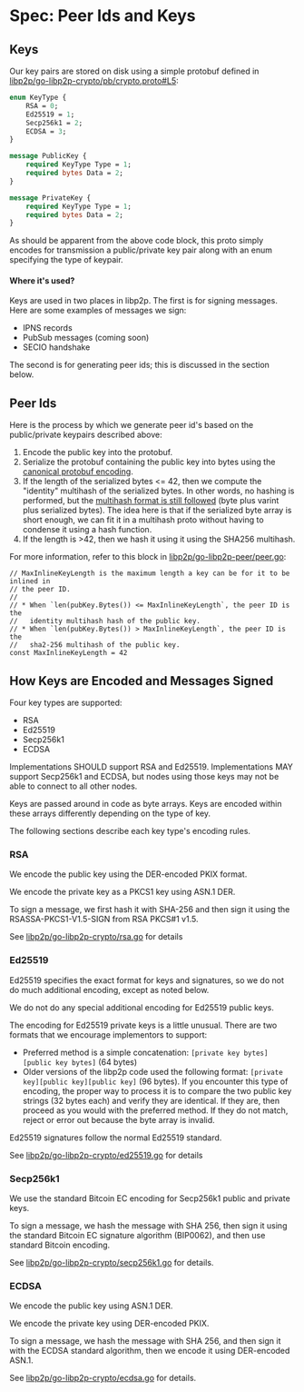 # Spec:  Peer Ids and Keys

## Keys


Our key pairs are stored on disk using a simple protobuf defined in [libp2p/go-libp2p-crypto/pb/crypto.proto#L5](https://github.com/libp2p/go-libp2p-crypto/blob/master/pb/crypto.proto#L5):

```protobuf
enum KeyType {
	RSA = 0;
	Ed25519 = 1;
	Secp256k1 = 2;
	ECDSA = 3;
}

message PublicKey {
	required KeyType Type = 1;
	required bytes Data = 2;
}

message PrivateKey {
	required KeyType Type = 1;
	required bytes Data = 2;
}
```

As should be apparent from the above code block, this proto simply encodes for transmission a public/private key pair along with an enum specifying the type of keypair.

#### Where it's used?

Keys are used in two places in libp2p.  The first is for signing messages.  Here are some examples of messages we sign:
 - IPNS records
 - PubSub messages (coming soon)
 - SECIO handshake

The second is for generating peer ids; this is discussed in the section below.

## Peer Ids

Here is the process by which we generate peer id's based on the public/private keypairs described above:

  1. Encode the public key into the protobuf.
  2. Serialize the protobuf containing the public key into bytes using the [canonical protobuf encoding](https://developers.google.com/protocol-buffers/docs/encoding).
  3.  If the length of the serialized bytes <= 42, then we compute the "identity" multihash of the serialized bytes.  In other words, no hashing is performed, but the [multihash format is still followed](https://github.com/multiformats/multihash) (byte plus varint plus serialized bytes).  The idea here is that if the serialized byte array is short enough, we can fit it in a multihash proto without having to condense it using a hash function.
  4. If the length is >42, then we hash it using it using the SHA256 multihash.

For more information, refer to this block in [libp2p/go-libp2p-peer/peer.go](https://github.com/libp2p/go-libp2p-peer/blob/master/peer.go):

```
// MaxInlineKeyLength is the maximum length a key can be for it to be inlined in
// the peer ID.
//
// * When `len(pubKey.Bytes()) <= MaxInlineKeyLength`, the peer ID is the
//   identity multihash hash of the public key.
// * When `len(pubKey.Bytes()) > MaxInlineKeyLength`, the peer ID is the
//   sha2-256 multihash of the public key.
const MaxInlineKeyLength = 42
```


## How Keys are Encoded and Messages Signed

Four key types are supported:
 - RSA
 - Ed25519
 - Secp256k1
 - ECDSA

Implementations SHOULD support RSA and Ed25519. Implementations MAY support Secp256k1 and ECDSA, but nodes using those keys may not be able to connect to all other nodes.

Keys are passed around in code as byte arrays.  Keys are encoded within these arrays differently depending on the type of key.  

The following sections describe each key type's encoding rules.

### RSA

We encode the public key using the DER-encoded PKIX format.

We encode the private key as a PKCS1 key using ASN.1 DER.

To sign a message, we first hash it with SHA-256 and then sign it using the RSASSA-PKCS1-V1.5-SIGN from RSA PKCS#1 v1.5.

See [libp2p/go-libp2p-crypto/rsa.go](https://github.com/libp2p/go-libp2p-crypto/blob/master/rsa.go) for details

### Ed25519

Ed25519 specifies the exact format for keys and signatures, so we do not do much additional encoding, except as noted below.

We do not do any special additional encoding for Ed25519 public keys.

The encoding for Ed25519 private keys is a little unusual. There are two formats that we encourage implementors to support:

 - Preferred method is a simple concatenation:  `[private key bytes][public key bytes]` (64 bytes)
 - Older versions of the libp2p code used the following format:  `[private key][public key][public key]` (96 bytes).  If you encounter this type of encoding, the proper way to process it is to compare the two public key strings (32 bytes each) and verify they are identical.  If they are, then proceed as you would with the preferred method.  If they do not match, reject or error out because the byte array is invalid.

Ed25519 signatures follow the normal Ed25519 standard.

See [libp2p/go-libp2p-crypto/ed25519.go](https://github.com/libp2p/go-libp2p-crypto/blob/master/ed25519.go) for details

### Secp256k1

We use the standard Bitcoin EC encoding for Secp256k1 public and private keys.

To sign a message, we hash the message with SHA 256, then sign it using the standard Bitcoin EC signature algorithm (BIP0062), and then use standard Bitcoin encoding.

See [libp2p/go-libp2p-crypto/secp256k1.go](https://github.com/libp2p/go-libp2p-crypto/blob/master/secp256k1.go) for details.

### ECDSA

We encode the public key using ASN.1 DER.

We encode the private key using DER-encoded PKIX.

To sign a message, we hash the message with SHA 256, and then sign it with the ECDSA standard algorithm, then we encode it using DER-encoded ASN.1.

See [libp2p/go-libp2p-crypto/ecdsa.go](https://github.com/libp2p/go-libp2p-crypto/blob/master/ecdsa.go) for details.


